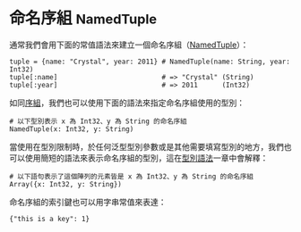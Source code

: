 # 命名序組 <small>NamedTuple</small>

通常我們會用下面的常值語法來建立一個命名序組（[NamedTuple](http://crystal-lang.org/api/NamedTuple.html)）：

```crystal
tuple = {name: "Crystal", year: 2011} # NamedTuple(name: String, year: Int32)
tuple[:name]                          # => "Crystal" (String)
tuple[:year]                          # => 2011      (Int32)
```

如同[序組](./tuple.md)，我們也可以使用下面的語法來指定命名序組使用的型別：

```crystal
# 以下型別表示 x 為 Int32、y 為 String 的命名序組
NamedTuple(x: Int32, y: String)
```

當使用在型別限制時，於任何泛型型別參數或是其他需要填寫型別的地方，我們也可以使用簡短的語法來表示命名序組的型別，這在[型別語法](../type_grammar.md)一章中會解釋：

```crystal
# 以下語句表示了這個陣列的元素皆是 x 為 Int32、y 為 String 的命名序組
Array({x: Int32, y: String})
```

命名序組的索引鍵也可以用字串常值來表達：

```crystal
{"this is a key": 1}
```
